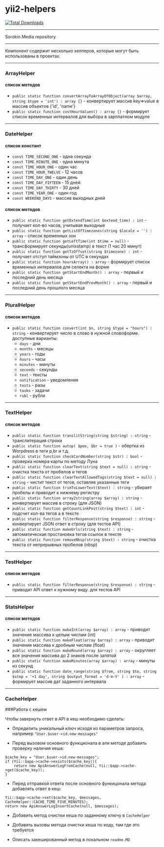 # yii2-helpers

[![Total Downloads](https://img.shields.io/packagist/dt/sorokinmedia/yii2-helpers.svg)](https://packagist.org/packages/sorokinmedia/yii2-helpers)

***
Sorokin.Media repository
***

Компонент содержит несколько хелперов, которые могут быть использованы в проектах.

***
### ArrayHelper
#### список методов
+ `public static function convertArrayToArrayOfObject(array $array, string $type = 'int') : array {}` - конвертирует массив key=>value в массив объектов {'id', 'name'}
+ `public static function costHourValues() : array {}` -  формирует список временных интервалов для выбора в зарплатном модуле      

***
### DateHelper
#### список констант
+ `const TIME_SECOND_ONE`  - одна секунда
+ `const TIME_MINUTE_ONE` - одна минута
+ `const TIME_HOUR_ONE` - один час
+ `const TIME_HOUR_TWELVE` - 12 часов
+ `const TIME_DAY_ONE` - один день
+ `const TIME_DAY_FIFTEEN` - 15 дней
+ `const TIME_DAY_THIRTY` - 30 дней
+ `const TIME_YEAR_ONE` - один год
+ `const WEEKEND_DAYS` - массив выходных дней

#### список методов
+ `public static function getExtendTime(int $extend_time) : int` - получает кол-во часов, учитывая выходные
+ `public static function getListOfTimezones(string $locale = '') : array` - список временных зон
+ `public static function getLeftTime(int $time = null)` - трансформирует секунды(unixstamp) в текст (1 час 20 минут)
+ `public static function getTzOffset(string $timezone) : int` - получает отступ таймзоны от UTC в секундах
+ `public static function hoursArray() : array` - формирует список временных интервалов для селекта на форме
+ `public static function getStartEndMonth() : array` - первый и последний день месяца
+ `public static function getStartEndPrevMonth() : array` - первый и последний день прошлого месяца

***
### PluralHelper
#### список методов
+ `public static function convert(int $n, string $type = "hours") : string` - конвертирует число в слово в нужной словоформе. доступные варианты:
    + `days` - дни
    + `months` - месяцы
    + `years` - годы 
    + `hours` - часы
    + `minutes` - минуты
    + `seconds` - секунды
    + `text` - тексты
    + `notification` - уведомления
    + `tests` - разы
    + `tasks` - задачи
    + `rubl` - рубли
    
***
### TextHelper
#### список методов
+ `public static function translitString(string $string) : string` - транслитерация строки
+ `public static function autop( $pee, $br = true )` - обертка из Worpdress в теги p,br и т.д.
+ `public static function checkCardNumber(string $str) : bool` - проверка номера карты по методу Луна
+ `public static function clearText(string $text = null) : string` - очистка текста от пробелов и тегов
+ `public static function clearTextAllowedTags(string $text = null) : string` - чистит текст от тегов, оставляя указанные теги
+ `public static function trimToLowerText($text) : string` - убирает пробелы и приводит к нижнему регистру
+ `public static function array2string(array $array) : string` - конвертирует массив в строку (для JSON)
+ `public static function getCountLinkPost(string $text) : int` - подсчет кол-ва тегов а в тексте
+ `public static function filterResponse(string $response) : string` - конвертирует JSON ответ в строку (для тестов API)
+ `public static function makeUrls(string $text) : string` - автоматическая простановка тегов ссылок в тексте
+ `public static function removeNbsp(string $text) : string` - очистка текста от непрерывных пробелов (nbsp)

***
### TestHelper
#### список методов
+ `public static function filterResponse(string $response) : string` - приводит API ответ к нужному виду. для тестов API

***
### StatsHelper
#### список методов
+ `public static function makeInt(array $array) : array` - приводит значение массива к целым числам (int)
+ `public static function makeFloat(array $array) : array` - приводит значения массива к дробным числам (float)
+ `public static function makeRound(array $array) : array` - округляет все значения массива до 2 знаков после запятой
+ `public static function makeMinutes(array $array) : array` - минуты из секунд
+ `public static function date_range(string $from, string $to, string $step = '+1 day', string $output_format = 'd-m-Y' ) : array` - формирует массив дат заданного интервала

***
### CacheHelper
###Работа с кешем

Чтобы завернуть ответ в API в кеш необходимо сделать:

- Определить уникальный ключ исходя из параметров запроса, например `"User.$user->id.new-messages"`

- Перед вызовом основного функционала в апи методе добавить проверку наличия кеша:
```
$cache_key = "User.$user->id.new-messages";
if (Yii::$app->cache->exists($cache_key)){
    return new ApiAnswerLogFromCache(null, Yii::$app->cache->get($cache_key));
}
```

- Перед отправкой ответа после основного функицонала метода добавлять ответ в кеш:
```
Yii::$app->cache->set($cache_key, $messages, CacheHelper::CACHE_TIME_FIVE_MINUTES);
return new ApiAnswerLogInsertCache(null, $messages);
```

- Добавить метод очистки кеша по заданному ключу в `CacheHelper`

- Добавить вызовы метода очистки кеша по коду, там где это требуется

- Описать закешированный метод в локальном `readme.MD`
